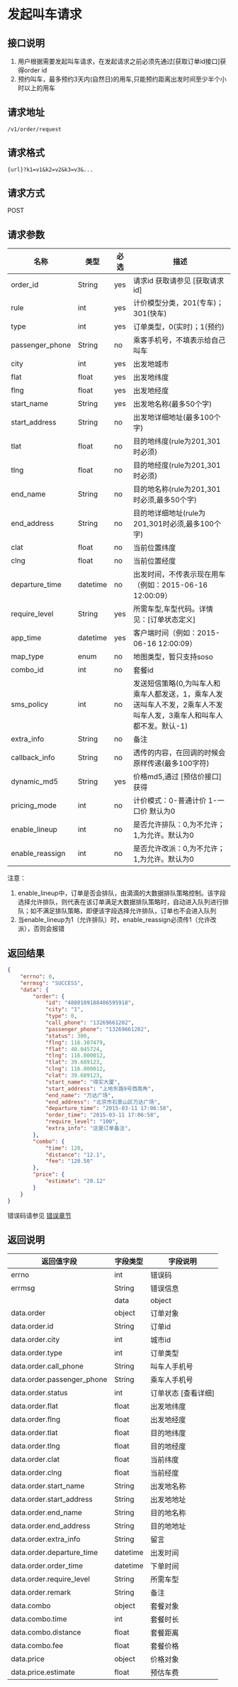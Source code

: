 # 发起叫车请求

## 接口说明

1. 用户根据需要发起叫车请求，在发起请求之前必须先通过[获取订单id接口]获得order id
2. 预约叫车，最多预约3天内(自然日)的用车,只能预约距离出发时间至少半个小时以上的用车

## 请求地址

`/v1/order/request`

## 请求格式

`{url}?k1=v1&k2=v2&k3=v3&...`

## 请求方式

POST

## 请求参数

| 名称            | 类型     | 必选 | 描述                                                         |
| --------------- | -------- | ---- | ------------------------------------------------------------ |
| order_id        | String   | yes  | 请求id 获取请参见 [获取请求id]                               |
| rule            | int      | yes  | 计价模型分类，201(专车)；301(快车)                           |
| type            | int      | yes  | 订单类型，0(实时)；1(预约)                                   |
| passenger_phone | String   | no   | 乘客手机号，不填表示给自己叫车                               |
| city            | int      | yes  | 出发地城市                                                   |
| flat            | float    | yes  | 出发地纬度                                                   |
| flng            | float    | yes  | 出发地经度                                                   |
| start_name      | String   | yes  | 出发地名称(最多50个字)                                       |
| start_address   | String   | no   | 出发地详细地址(最多100个字)                                  |
| tlat            | float    | no   | 目的地纬度(rule为201,301时必须)                              |
| tlng            | float    | no   | 目的地经度(rule为201,301时必须)                              |
| end_name        | String   | no   | 目的地名称(rule为201,301时必须,最多50个字)                   |
| end_address     | String   | no   | 目的地详细地址(rule为201,301时必须,最多100个字)              |
| clat            | float    | no   | 当前位置纬度                                                 |
| clng            | float    | no   | 当前位置经度                                                 |
| departure_time  | datetime | no   | 出发时间，不传表示现在用车（例如：2015-06-16 12:00:09）      |
| require_level   | String   | yes  | 所需车型,车型代码。详情见：[订单状态定义]                    |
| app_time        | datetime | yes  | 客户端时间（例如：2015-06-16 12:00:09）                      |
| map_type        | enum     | no   | 地图类型，暂只支持soso                                       |
| combo_id        | int      | no   | 套餐id                                                       |
| sms_policy      | int      | no   | 发送短信策略(0,为叫车人和乘车人都发送，1，乘车人发送叫车人不发，2乘车人不发叫车人发，3乘车人和叫车人都不发。默认-1) |
| extra_info      | String   | no   | 备注                                                         |
| callback_info   | String   | no   | 透传的内容，在回调的时候会原样传递(最多100字符)              |
| dynamic_md5     | String   | yes  | 价格md5,通过 [预估价接口]获得                                |
| pricing_mode    | int      | no   | 计价模式：0-普通计价 1-一口价 默认为0                        |
| enable_lineup   | int      | no   | 是否允许排队：0,为不允许；1,为允许。默认为0                  |
| enable_reassign | int      | no   | 是否允许改派：0,为不允许；1,为允许。默认为0                  |

注意：

1. enable_lineup中，订单是否会排队，由滴滴的大数据排队策略控制。该字段选择允许排队，则代表在该订单满足大数据排队策略时，自动进入队列进行排队；如不满足排队策略，即便该字段选择允许排队，订单也不会进入队列
2. 当enable_lineup为1（允许排队）时，enable_reassign必须传1（允许改派），否则会报错

## 返回结果

```json
{
    "errno": 0,
    "errmsg": "SUCCESS",
    "data": {
        "order": {
            "id": "4880109188406595918",
            "city": "1",
            "type": 0,
            "call_phone": "13269661202",
            "passenger_phone": "13269661202",
            "status": 300,
            "flng": 116.307479,
            "flat": 40.045724,
            "tlng": 116.800012,
            "tlat": 39.689123,
            "clng": 116.800012,
            "clat": 39.689123,
            "start_name": "得实大厦",
            "start_address": "上地东路9号西南角",
            "end_name": "万达广场",
            "end_address": "北京市石景山区万达广场",
            "departure_time": "2015-03-11 17:06:58",
            "order_time": "2015-03-11 17:06:58",
            "require_level": "100",
            "extra_info": "这是订单备注",
        },
        "combo": {
            "time": 120,
            "distance": "12.1",
            "fee": "120.50"
        },
        "price": {
            "estimate": "20.12"
        }
    }
}
```

错误码请参见 [错误章节](http://open.es.xiaojukeji.com/doc/openapi/introduction/errorDefined.html)

## 返回说明

| 返回值字段                 | 字段类型 | 字段说明            |
| -------------------------- | -------- | ------------------- |
| errno                      | int      | 错误码              |
| errmsg                     | String   | 错误信息            |
|                            | data     | object              |
| data.order                 | object   | 订单对象            |
| data.order.id              | String   | 订单id              |
| data.order.city            | int      | 城市id              |
| data.order.type            | int      | 订单类型            |
| data.order.call_phone      | String   | 叫车人手机号        |
| data.order.passenger_phone | String   | 乘车人手机号        |
| data.order.status          | int      | 订单状态 [查看详细] |
| data.order.flat            | float    | 出发地纬度          |
| data.order.flng            | float    | 出发地经度          |
| data.order.tlat            | float    | 目的地纬度          |
| data.order.tlng            | float    | 目的地经度          |
| data.order.clat            | float    | 当前纬度            |
| data.order.clng            | float    | 当前经度            |
| data.order.start_name      | String   | 出发地名称          |
| data.order.start_address   | String   | 出发地地址          |
| data.order.end_name        | String   | 目的地名称          |
| data.order.end_address     | String   | 目的地地址          |
| data.order.extra_info      | String   | 留言                |
| data.order.departure_time  | datetime | 出发时间            |
| data.order.order_time      | datetime | 下单时间            |
| data.order.require_level   | String   | 所需车型            |
| data.order.remark          | String   | 备注                |
| data.combo                 | object   | 套餐对象            |
| data.combo.time            | int      | 套餐时长            |
| data.combo.distance        | float    | 套餐距离            |
| data.combo.fee             | float    | 套餐价格            |
| data.price                 | object   | 价格对象            |
| data.price.estimate        | float    | 预估车费            |
